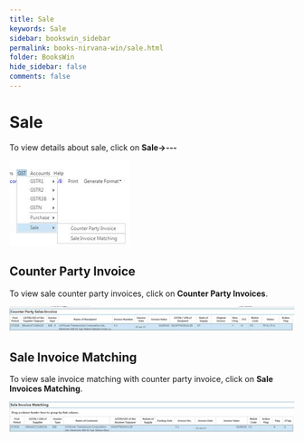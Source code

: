 ```yaml
---
title: Sale
keywords: Sale
sidebar: bookswin_sidebar
permalink: books-nirvana-win/sale.html
folder: BooksWin
hide_sidebar: false
comments: false
---
```


# Sale

To view details about sale, click on **Sale->---**

![](/images/sale.jpg)

## Counter Party Invoice

To view sale counter party invoices, click on **Counter Party Invoices**.

![](/images/sale-counter-party-inv.jpg)

## Sale Invoice Matching

To view sale invoice matching with counter party invoice, click on **Sale Invoices Matching**.

![](/images/sale-invoice-match.jpg)


